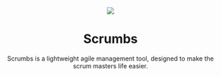 
<div align="center">
  <a href="https://www.scrumbs.app/">
    <img
      src="https://www.scrumbs.app/resources/images/scrumbs%20logo-colored.svg">
  </a>
  <h1>Scrumbs</h1>
  <p>Scrumbs is a lightweight agile management tool, designed to make the scrum masters life easier.</p>
</div>

